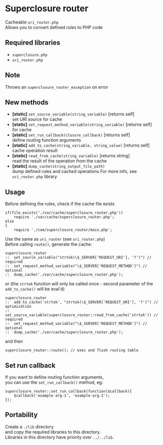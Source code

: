 # Superclosure router
Cacheable `uri_router.php`  
Allows you to convert defined rules to PHP code

## Required libraries
* `superclosure.php`
* `uri_router.php`

## Note
Throws an `superclosure_router_exception` on error

## New methods
* **[static]** `set_source_variable(string_variable)` [returns self]  
	set URI source for cache
* **[static]** `set_request_method_variable(string_variable)` [returns self]  
	for cache
* **[static]** `set_run_callback(closure_callback)` [returns self]  
	define routing function arguments
* **[static]** `add_to_cache(string_variable, string_value)` [returns self]  
	cache operation result
* **[static]** `read_from_cache(string_variable)` [returns string]  
	read the result of the operation from the cache
* **[static]** `dump_cache(string_output_file_path)`  
	dump defined rules and cached operations
For more info, see `uri_router.php` library

## Usage
Before defining the rules, check if the cache file exists
```
if(file_exists('./var/cache/superclosure_router.php'))
	require './var/cache/superclosure_router.php';
else
{
	require './com/superclosure_router/main.php';
```
Use the same as `uri_router` (see `uri_router.php`)  
Before calling `route()`, generate the cache:
```
superclosure_router
::	set_source_variable("strtok(\$_SERVER['REQUEST_URI'], '?')") // required
::	set_request_method_variable("\$_SERVER['REQUEST_METHOD']") // optional
::	dump_cache('./var/cache/superclosure_router.php');
```
or (the `strtok` function will only be called once - second parameter of the `add_to_cache()` will be eval'd)
```
superclosure_router
::	add_to_cache('strtok', "strtok(\$_SERVER['REQUEST_URI'], '?')") // optimization
::	set_source_variable(superclosure_router::read_from_cache('strtok')) // required
::	set_request_method_variable("\$_SERVER['REQUEST_METHOD']") // optional
::	dump_cache('./var/cache/superclosure_router.php');
```
and then
```
superclosure_router::route(); // exec and flush routing table
```

## Set run callback
If you want to define routing function arguments,  
you can use the `set_run_callback()` method, eg:
```
superclosure_router::set_run_callback(function($callback){
	$callback('example-arg-1', 'example-arg-2');
});
```

## Portability
Create a `./lib` directory  
and copy the required libraries to this directory.  
Libraries in this directory have priority over `../../lib`.
